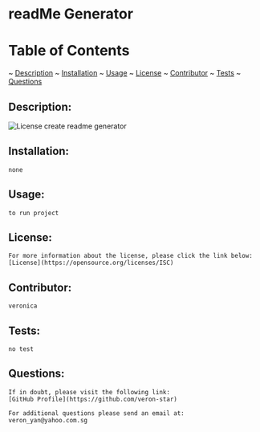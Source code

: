# readMe Generator
    

#   Table of Contents
~   [Description](#description)
~   [Installation](#installation)
~   [Usage](#usage)
~   [License](#license) 
~   [Contributor](#contributor)
~   [Tests](#test)
~   [Questions](#question)

## Description:
![License](https://img.shields.io/badge/License-ISC-blue.svg "License Badge")
    create readme generator

## Installation:
    none

## Usage:
    to run project

## License:
    For more information about the license, please click the link below:
    [License](https://opensource.org/licenses/ISC)

## Contributor:
    veronica

## Tests:
    no test

## Questions:
    If in doubt, please visit the following link:
    [GitHub Profile](https://github.com/veron-star)

    For additional questions please send an email at: veron_yan@yahoo.com.sg
